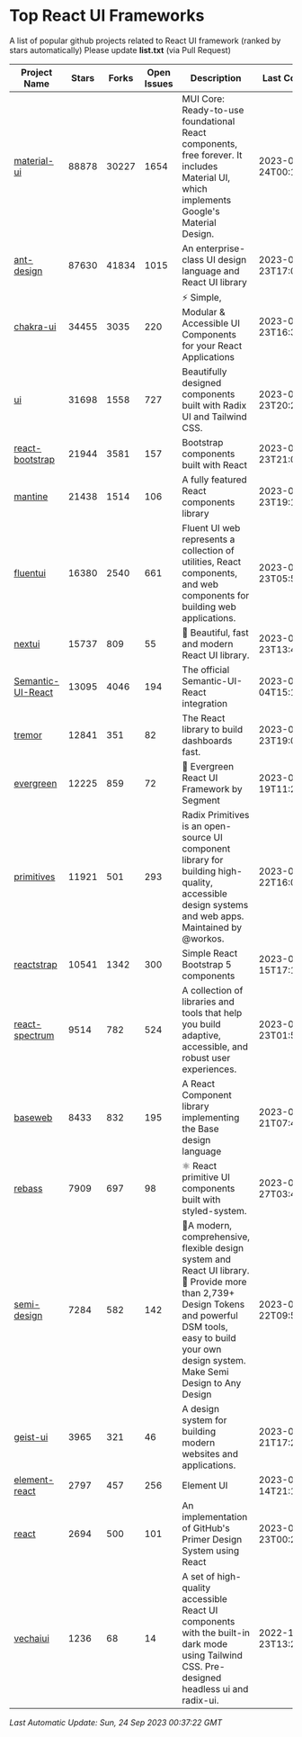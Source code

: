 # Top React UI Frameworks

A list of popular github projects related to React UI framework (ranked by stars automatically)
Please update **list.txt** (via Pull Request)

| Project Name | Stars | Forks | Open Issues | Description | Last Commit |
| ------------ | ----- | ----- | ----------- | ----------- | ----------- |
| [material-ui](https://github.com/mui/material-ui) |88878|30227|1654|MUI Core: Ready-to-use foundational React components, free forever. It includes Material UI, which implements Google&#39;s Material Design.|2023-09-24T00:19:32Z|
| [ant-design](https://github.com/ant-design/ant-design) |87630|41834|1015|An enterprise-class UI design language and React UI library|2023-09-23T17:09:22Z|
| [chakra-ui](https://github.com/chakra-ui/chakra-ui) |34455|3035|220|⚡️ Simple, Modular &amp; Accessible UI Components for your React Applications|2023-09-23T16:39:56Z|
| [ui](https://github.com/shadcn-ui/ui) |31698|1558|727|Beautifully designed components built with Radix UI and Tailwind CSS.|2023-09-23T20:29:29Z|
| [react-bootstrap](https://github.com/react-bootstrap/react-bootstrap) |21944|3581|157|Bootstrap components built with React|2023-09-23T21:03:08Z|
| [mantine](https://github.com/mantinedev/mantine) |21438|1514|106|A fully featured React components library|2023-09-23T19:11:27Z|
| [fluentui](https://github.com/microsoft/fluentui) |16380|2540|661|Fluent UI web represents a collection of utilities, React components, and web components for building web applications.|2023-09-23T05:58:31Z|
| [nextui](https://github.com/nextui-org/nextui) |15737|809|55|🚀   Beautiful, fast and modern React UI library.|2023-09-23T13:47:28Z|
| [Semantic-UI-React](https://github.com/Semantic-Org/Semantic-UI-React) |13095|4046|194|The official Semantic-UI-React integration|2023-09-04T15:15:33Z|
| [tremor](https://github.com/tremorlabs/tremor) |12841|351|82|The React library to build dashboards fast.|2023-09-23T19:06:15Z|
| [evergreen](https://github.com/segmentio/evergreen) |12225|859|72|🌲 Evergreen React UI Framework by Segment|2023-09-19T11:20:37Z|
| [primitives](https://github.com/radix-ui/primitives) |11921|501|293|Radix Primitives is an open-source UI component library for building high-quality, accessible design systems and web apps. Maintained by @workos.|2023-09-22T16:04:07Z|
| [reactstrap](https://github.com/reactstrap/reactstrap) |10541|1342|300|Simple React Bootstrap 5 components|2023-09-15T17:10:11Z|
| [react-spectrum](https://github.com/adobe/react-spectrum) |9514|782|524|A collection of libraries and tools that help you build adaptive, accessible, and robust user experiences.|2023-09-23T01:54:03Z|
| [baseweb](https://github.com/uber/baseweb) |8433|832|195|A React Component library implementing the Base design language|2023-09-21T07:46:43Z|
| [rebass](https://github.com/rebassjs/rebass) |7909|697|98|:atom_symbol: React primitive UI components built with styled-system.|2023-07-27T03:42:53Z|
| [semi-design](https://github.com/DouyinFE/semi-design) |7284|582|142|🚀A modern, comprehensive, flexible design system and React UI library. 🎨 Provide more than 2,739+ Design Tokens and powerful DSM tools, easy to build your own design system. Make Semi Design to Any Design|2023-09-22T09:53:40Z|
| [geist-ui](https://github.com/geist-org/geist-ui) |3965|321|46|A design system for building modern websites and applications.|2023-04-21T17:25:25Z|
| [element-react](https://github.com/ElemeFE/element-react) |2797|457|256|Element UI|2023-01-14T21:13:08Z|
| [react](https://github.com/primer/react) |2694|500|101|An implementation of GitHub&#39;s Primer Design System using React|2023-09-23T00:20:45Z|
| [vechaiui](https://github.com/vechai/vechaiui) |1236|68|14|A set of high-quality accessible React UI components with the built-in dark mode using Tailwind CSS. Pre-designed headless ui and radix-ui.|2022-12-23T13:29:41Z|

*Last Automatic Update: Sun, 24 Sep 2023 00:37:22 GMT*